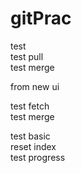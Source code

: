 # gitPrac
test  
test pull  
test merge  
  
  
from new ui 

test fetch  
test merge
  
test basic  
reset index  
test progress
